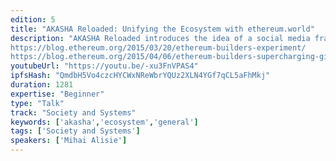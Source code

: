 ```yaml
---
edition: 5
title: "AKASHA Reloaded: Unifying the Ecosystem with ethereum.world"
description: "AKASHA Reloaded introduces the idea of a social media framework. It might help to imagine it as a sort of \"Wordpress for social networks.\" What if we would use this framework to build a social network designed to enhance the collective intelligence and collaboration potential of the Ethereum community as a whole? What if we would use this opportunity to integrate the Ethereum ecosystem of dapps and services into a unified user experience accessible to anyone - from meetup organizers to smart contract developers to researchers and beyond? Moreover, how would this play in the bigger picture where any other social network built with the AKASHA framework will have at their fingertips the equivalent of \"Wordpress plugins\" but in this case in the form of Ethereum services and dapps? We're almost done with the foundational work at the \"framework level\" and we plan to start in the next couple of months working on ethereum.world to showcase the potential of a modular, interoperable, open-source, social network powered by Ethereum and complementary technologies like IPFS, Verifiable Claims and DIDs. In the past I tried to encourage more collaboration within Ethereum but I think it was too early:
https://blog.ethereum.org/2015/03/20/ethereum-builders-experiment/
https://blog.ethereum.org/2015/04/06/ethereum-builders-supercharging-github/What about now?"
youtubeUrl: "https://youtu.be/-xu3FnVPAS4"
ipfsHash: "QmdbH5Vo4czcHYCWxNReWbrYQUz2XLN4YGf7qCL5aFhMkj"
duration: 1281
expertise: "Beginner"
type: "Talk"
track: "Society and Systems"
keywords: ['akasha','ecosystem','general']
tags: ['Society and Systems']
speakers: ['Mihai Alisie']
---
```

